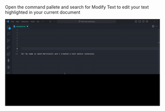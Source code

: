 Open the command pallete and search for Modify Text to edit your text highlighted in your current document

![](./assets/tutorial.gif)